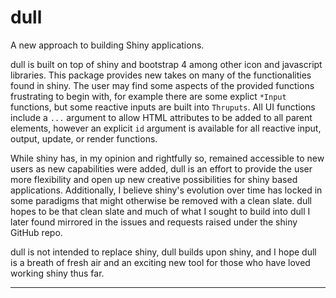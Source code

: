 # dull

A new approach to building Shiny applications.

dull is built on top of shiny and bootstrap 4 among other icon and javascript
libraries. This package provides new takes on many of the functionalities 
found in shiny. The user may find some aspects of the provided functions 
frustrating to begin with, for example there are some explict `*Input`
functions, but some reactive inputs are built into `Thruputs`. All UI functions
include a `...` argument to allow HTML attributes to be added to all parent
elements, however an explicit `id` argument is available for all reactive input,
output, update, or render functions.

While shiny has, in my opinion and rightfully so, remained accessible to new
users as new capabilities were added, dull is an effort to provide the user
more flexibility and open up new creative possibilities for shiny based 
applications. Additionally, I believe shiny's evolution over time has locked in
some paradigms that might otherwise be removed with a clean slate. dull hopes
to be that clean slate and much of what I sought to build into dull I later
found mirrored in the issues and requests raised under the shiny GitHub repo.

dull is not intended to replace shiny, dull builds upon shiny, and I hope dull
is a breath of fresh air and an exciting new tool for those who have loved 
working shiny thus far.

---
